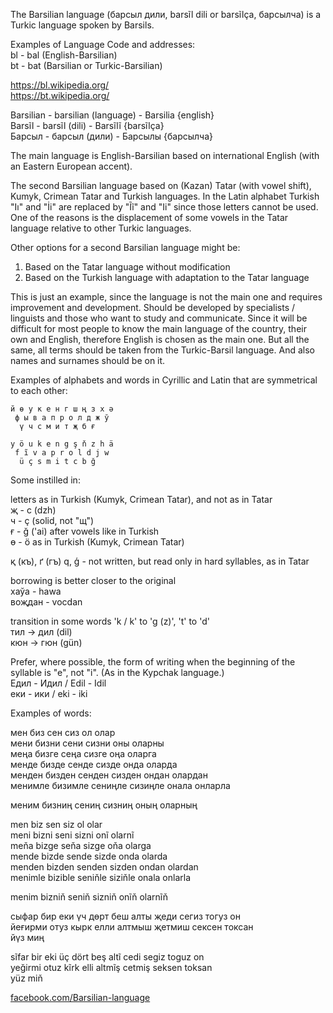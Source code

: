 The Barsilian language (барсыл дили, barsĩl dili or barsĩlça, барсылча) is a Turkic language spoken by Barsils.

Examples of Language Code and addresses:  
bl - bal (English-Barsilian)  
bt - bat (Barsilian or Turkic-Barsilian)

https://bl.wikipedia.org/  
https://bt.wikipedia.org/

Barsilian - barsilian (language) - Barsilia {english}  
Barsĩl - barsĩl (dili) - Barsĩlĩ {barsĩlça}  
Барсыл - барсыл (дили) - Барсылы {барсылча}

The main language is English-Barsilian based on international English (with an Eastern European accent).

The second Barsilian language based on (Kazan) Tatar (with vowel shift), Kumyk, Crimean Tatar and Turkish languages.
In the Latin alphabet Turkish "Iı" and "İi" are replaced by "Ĩĩ" and "Ii" since those letters cannot be used.
One of the reasons is the displacement of some vowels in the Tatar language relative to other Turkic languages.

Other options for a second Barsilian language might be:
1. Based on the Tatar language without modification
2. Based on the Turkish language with adaptation to the Tatar language

This is just an example, since the language is not the main one and requires improvement and development. Should be developed by specialists / linguists and those who want to study and communicate.
Since it will be difficult for most people to know the main language of the country, their own and English, therefore English is chosen as the main one. But all the same, all terms should be taken from the Turkic-Barsil language.
And also names and surnames should be on it.

Examples of alphabets and words in Cyrillic and Latin that are symmetrical to each other:

```
й ө у к е н г ш ң з х ә
 ф ы в а п р о л д ж ў 
  ү ч с м и т җ б ғ
```
```
y ö u k e n g ş ň z h ä
 f ĩ v a p r o l d j w
  ü ç s m i t c b ğ
```
Some instilled in:

letters as in Turkish (Kumyk, Crimean Tatar), and not as in Tatar  
җ - c (dzh)  
ч - ç (solid, not "щ")  
ғ - ğ ('ai) after vowels like in Turkish  
ө - ö as in Turkish (Kumyk, Crimean Tatar)

қ (къ), ґ (гъ) q, ģ - not written, but read only in hard syllables, as in Tatar

borrowing is better closer to the original  
хаўа - hawa  
воҗдан - vocdan

transition in some words 'k / k' to 'g (z)', 't' to 'd'  
тил -> дил (dil)  
кюн -> гюн (gün)

Prefer, where possible, the form of writing when the beginning of the syllable is "e", not "i". (As in the Kypchak language.)  
Едил - Идил / Edil - Idil  
еки - ики / eki - iki

Examples of words:

мен биз сен сиз ол олар  
мени бизни сени сизни оны оларны  
меңа бизге сеңа сизге оңа оларга  
менде бизде сенде сизде онда оларда  
менден бизден сенден сизден ондан олардан  
менимле бизимле сениңле сизиңле онала онларла  

меним бизниң сениң сизниң оның оларның  

men biz sen siz ol olar  
meni bizni seni sizni onĩ olarnĩ  
meňa bizge seňa sizge oňa olarga  
mende bizde sende sizde onda olarda  
menden bizden senden sizden ondan olardan  
menimle bizible seniňle siziňle onala onlarla  

menim bizniň seniň sizniň onĩň olarnĩň  

сыфар бир еки үч дөрт беш алты җеди сегиз тогуз он  
йеғирми отуз кырк елли алтмыш җетмиш сексен токсан  
йүз миң  

sĩfar bir eki üç dört beş altĩ cedi segiz toguz on  
yeğirmi otuz kĩrk elli altmĩş cetmiş seksen toksan  
yüz miň

<a href="https://www.facebook.com/Barsilian-language-106433601582070/">facebook.com/Barsilian-language</a>
